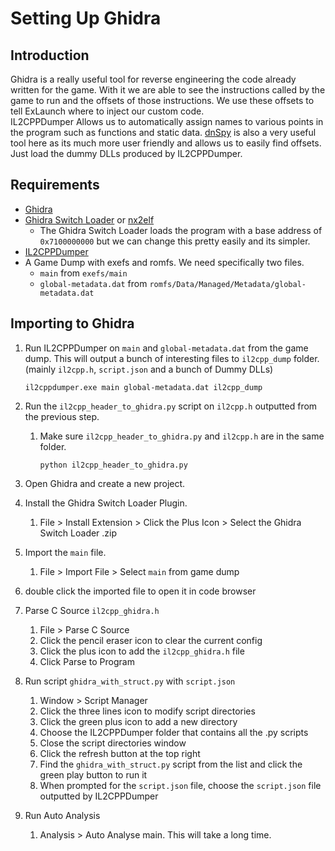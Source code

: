 # Setting Up Ghidra

## Introduction

Ghidra is a really useful tool for reverse engineering the code already written for the game. With it we are able to see the instructions called by the game to run and the offsets of those instructions. We use these offsets to tell ExLaunch where to inject our custom code.  
IL2CPPDumper Allows us to automatically assign names to various points in the program such as functions and static data.
[dnSpy](https://github.com/dnSpy/dnSpy/releases) is also a very useful tool here as its much more user friendly and allows us to easily find offsets. Just load the dummy DLLs produced by IL2CPPDumper.

## Requirements

- [Ghidra](https://github.com/NationalSecurityAgency/ghidra/releases)
- [Ghidra Switch Loader](https://github.com/Adubbz/Ghidra-Switch-Loader/releases) or [nx2elf](https://github.com/shuffle2/nx2elf)
  - The Ghidra Switch Loader loads the program with a base address of `0x7100000000` but we can change this pretty easily and its simpler.
- [IL2CPPDumper](https://github.com/Perfare/Il2CppDumper/releases)
- A Game Dump with exefs and romfs. We need specifically two files.
  - `main` from `exefs/main`
  - `global-metadata.dat` from `romfs/Data/Managed/Metadata/global-metadata.dat`

## Importing to Ghidra

1. Run IL2CPPDumper on `main` and `global-metadata.dat` from the game dump. This will output a bunch of interesting files to `il2cpp_dump` folder. (mainly `il2cpp.h`, `script.json` and a bunch of Dummy DLLs)

    ```shell
    il2cppdumper.exe main global-metadata.dat il2cpp_dump
    ```

2. Run the `il2cpp_header_to_ghidra.py` script on `il2cpp.h` outputted from the previous step.
   1. Make sure `il2cpp_header_to_ghidra.py` and `il2cpp.h` are in the same folder.

        ```shell
        python il2cpp_header_to_ghidra.py
        ```

3. Open Ghidra and create a new project.
4. Install the Ghidra Switch Loader Plugin.
   1. File > Install Extension > Click the Plus Icon > Select the Ghidra Switch Loader .zip
5. Import the `main` file.
   1. File > Import File > Select `main` from game dump
6. double click the imported file to open it in code browser
7. Parse C Source `il2cpp_ghidra.h`
   1. File > Parse C Source
   2. Click the pencil eraser icon to clear the current config
   3. Click the plus icon to add the `il2cpp_ghidra.h` file
   4. Click Parse to Program
8. Run script `ghidra_with_struct.py` with `script.json`
   1. Window > Script Manager
   2. Click the three lines icon to modify script directories
   3. Click the green plus icon to add a new directory
   4. Choose the IL2CPPDumper folder that contains all the .py scripts
   5. Close the script directories window
   6. Click the refresh button at the top right
   7. Find the `ghidra_with_struct.py` script from the list and click the green play button to run it
   8. When prompted for the `script.json` file, choose the `script.json` file outputted by IL2CPPDumper
9. Run Auto Analysis
    1. Analysis > Auto Analyse main. This will take a long time.
